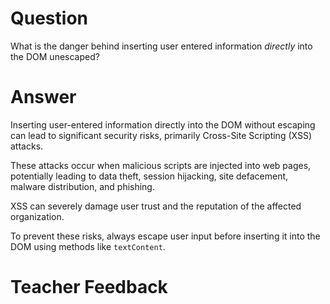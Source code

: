 # Question

What is the danger behind inserting user entered information *directly* into the DOM unescaped?

# Answer
Inserting user-entered information directly into the DOM without escaping can lead to significant security risks, primarily Cross-Site Scripting (XSS) attacks. 

These attacks occur when malicious scripts are injected into web pages, potentially leading to data theft, session hijacking, site defacement, malware distribution, and phishing. 

XSS can severely damage user trust and the reputation of the affected organization. 

To prevent these risks, always escape user input before inserting it into the DOM using methods like `textContent`.

# Teacher Feedback